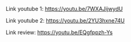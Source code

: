 Link youtube 1: https://youtu.be/7WXAJijwydU  

Link youtube 2: https://youtu.be/2YU3hxne74U  

Link review: https://youtu.be/EQgfppzh-Ys
